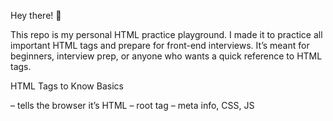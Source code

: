Hey there! 👋

This repo is my personal HTML practice playground. I made it to practice all important HTML tags and prepare for front-end interviews. It’s meant for beginners, interview prep, or anyone who wants a quick reference to HTML tags.

HTML Tags to Know
Basics

<!DOCTYPE html> – tells the browser it’s HTML

<html> – root tag

<head> – meta info, CSS, JS

<title> – page title

<body> – visible content

Text

Headings: <h1> to <h6>

Paragraph: <p>

Bold/Strong: <b>, <strong>

Italic/Emphasis: <i>, <em>

Line break: <br>

Horizontal line: <hr>

Subscript/Superscript: <sub>, <sup>

Highlight: <mark>

Links & Media

Links: <a href="...">

Images: <img src="..." alt="...">

Video/Audio: <video>, <audio>

Embed other pages: <iframe>

Lists

Ordered: <ol>

Unordered: <ul>

List item: <li>

Description list: <dl>, <dt>, <dd>

Tables

<table> – table

<tr> – row

<td> – cell

<th> – header

<thead>, <tbody>, <tfoot> – sections

Forms

<form> – form wrapper

<input> – input field

<textarea> – multi-line text

<button> – submit button

<select> / <option> – dropdown

<label> – input label

Semantic / Structural

<header>, <footer>, <main>

<section>, <article>, <aside>

<nav> – navigation

<div> – container

<span> – inline container

Top 40 HTML Interview Questions
Basics

What is HTML?

What are the advantages of HTML?

Difference between HTML and HTML5?

What are the different versions of HTML?

Difference between HTML and XHTML?

HTML Structure

Difference between <div> and <span>?

Difference between <head> and <body>?

What is the purpose of <!DOCTYPE html>?

What are meta tags and why are they used?

Difference between <section> and <article>?

Text & Formatting

Difference between <b> and <strong>?

Difference between <i> and <em>?

Difference between <mark> and <highlight>?

Difference between <sub> and <sup>?

Difference between <p> and <br>?

Links & Media

How to create a hyperlink in HTML?

Difference between relative and absolute URLs?

How to embed an image using <img>?

Difference between <audio> and <video> tags?

Difference between <iframe> and <embed>?

Lists

Difference between <ul> and <ol>?

Difference between <li> and <dt>/<dd>?

How to nest lists in HTML?

How to customize list bullets or numbers?

Tables

How to create a table in HTML?

Difference between <thead>, <tbody>, <tfoot>?

Difference between <th> and <td>?

How to merge cells in a table?

How to add captions to tables?

Forms & Inputs

How to create a form in HTML?

Difference between <input type="text"> and <textarea>?

Difference between <button> and <input type="submit">?

Difference between <label> and placeholder attribute?

How to create a dropdown menu in HTML?

Semantic / Advanced

What are semantic tags? Examples?

Difference between <main>, <section>, and <article>?

Difference between block, inline, and inline-block elements?

Difference between <div> and semantic tags like <header>?

How does HTML5 handle multimedia differently than HTML4?

Difference between <canvas> and <svg>?